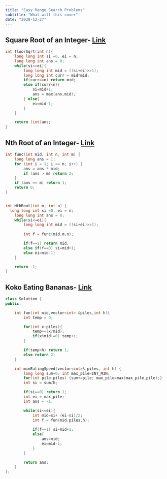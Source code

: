 ```yaml
---
title: "Easy Range Search Problems"
subtitle: "What will this cover"
date: "2020-12-27"
---
```




## Square Root of an Integer- [Link](https://www.codingninjas.com/studio/problems/square-root-integral_893351)

```cpp
int floorSqrt(int n){
    long long int si =0, ei = n;
    long long int ans = 0;
    while(si<=ei){
        long long int mid = ((si+ei)>>1);
        long long int curr = mid*mid;
        if(curr==n) return mid;
        else if(curr<n){
            si=mid+1;
            ans = max(ans,mid);
        } else{
            ei=mid-1;
        }
    }

    return (int)ans;
}
```


## Nth Root of an Integer- [Link](https://www.codingninjas.com/studio/problems/nth-root-of-m_1062679)

```cpp
int func(int mid, int n, int m) {
    long long ans = 1;
    for (int i = 1; i <= n; i++) {
        ans = ans * mid;
        if (ans > m) return 2;
    }
    if (ans == m) return 1;
    return 0;
}


int NthRoot(int m, int n) {
  long long int si =0, ei = n;
    long long int ans = 0;
    while(si<=ei){
        long long int mid = ((si+ei)>>1);
        
        int f = func(mid,m,n);

        if(f==1) return mid;
        else if(f==0) si=mid+1;
        else ei=mid-1;
    }

    return -1;
}
```

## Koko Eating Bananas- [Link](https://leetcode.com/problems/koko-eating-bananas/)

```cpp
class Solution {
public:

    int fun(int mid,vector<int> &piles,int h){
        int temp = 0;

        for(int x:piles){
            temp+=(x/mid);
            if(x%mid!=0) temp++;
        }

        if(temp>h) return 1;
        else return 2;
    }

    int minEatingSpeed(vector<int>& piles, int h) {
        long long sum=0; int max_pile=INT_MIN;
        for(int pile:piles) {sum+=pile; max_pile=max(max_pile,pile);}
        int si = sum/h;

        if(si==0) return 1;
        int ei = max_pile;
        int ans = -1;

        while(si<=ei){
            int mid=si+ (ei-si)/2;
            int f = fun(mid,piles,h);
            
            if(f==1) si=mid+1;
            else{
                ans=mid;
                ei=mid-1;
            }
        }

        return ans;
    }
};
```
